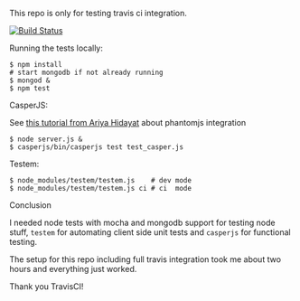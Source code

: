 This repo is only for testing travis ci integration.

[![Build Status](https://travis-ci.org/mwager/travis_test.png?branch=master)](https://travis-ci.org/mwager/travis_test)

Running the tests locally:

    $ npm install
    # start mongodb if not already running
    $ mongod &
    $ npm test

CasperJS:

See [this tutorial from Ariya Hidayat](http://ariya.ofilabs.com/2012/03/phantomjs-and-travis-ci.html) about phantomjs integration

    $ node server.js &
    $ casperjs/bin/casperjs test test_casper.js

Testem:

    $ node_modules/testem/testem.js    # dev mode
    $ node_modules/testem/testem.js ci # ci  mode

Conclusion

I needed node tests with mocha and mongodb support for testing node stuff, `testem` for automating client side unit tests and `casperjs` for functional testing.

The setup for this repo including full travis integration took me about two hours and everything just worked.

Thank you TravisCI!
